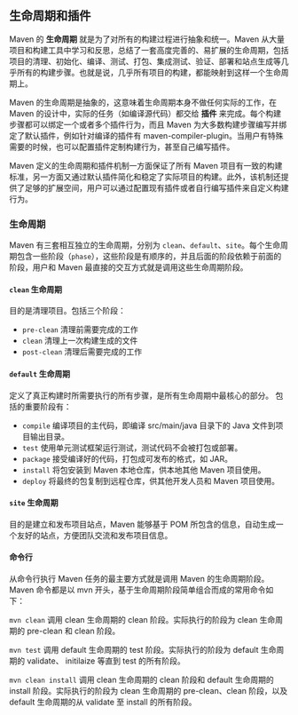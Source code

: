 ## 生命周期和插件 ##

Maven 的 **生命周期** 就是为了对所有的构建过程进行抽象和统一。Maven 从大量项目和构建工具中学习和反思，总结了一套高度完善的、易扩展的生命周期，包括项目的清理、初始化、编译、测试、打包、集成测试、验证、部署和站点生成等几乎所有的构建步骤。也就是说，几乎所有项目的构建，都能映射到这样一个生命周期上。

Maven 的生命周期是抽象的，这意味着生命周期本身不做任何实际的工作，在 Maven 的设计中，实际的任务（如编译源代码）都交给 **插件** 来完成。每个构建步骤都可以绑定一个或者多个插件行为，而且 Maven 为大多数构建步骤编写并绑定了默认插件，例如针对编译的插件有 maven-compiler-plugin。当用户有特殊需要的时候，也可以配置插件定制构建行为，甚至自己编写插件。

Maven 定义的生命周期和插件机制一方面保证了所有 Maven 项目有一致的构建标准，另一方面又通过默认插件简化和稳定了实际项目的构建。此外，该机制还提供了足够的扩展空间，用户可以通过配置现有插件或者自行编写插件来自定义构建行为。


### 生命周期 ###

Maven 有三套相互独立的生命周期，分别为 `clean`、`default`、`site`。每个生命周期包含一些阶段（`phase`），这些阶段是有顺序的，并且后面的阶段依赖于前面的阶段，用户和 Maven 最直接的交互方式就是调用这些生命周期阶段。

#### `clean` 生命周期 ####

目的是清理项目。包括三个阶段：

* `pre-clean` 清理前需要完成的工作
* `clean` 清理上一次构建生成的文件
* `post-clean` 清理后需要完成的工作

#### `default` 生命周期 ####

定义了真正构建时所需要执行的所有步骤，是所有生命周期中最核心的部分。
包括的重要阶段有：

* `compile` 编译项目的主代码，即编译 src/main/java 目录下的 Java 文件到项目输出目录。
* `test` 使用单元测试框架运行测试，测试代码不会被打包或部署。
* `package` 接受编译好的代码，打包成可发布的格式，如 JAR。
* `install` 将包安装到 Maven 本地仓库，供本地其他 Maven 项目使用。
* `deploy` 将最终的包复制到远程仓库，供其他开发人员和 Maven 项目使用。

#### `site` 生命周期 ####

目的是建立和发布项目站点，Maven 能够基于 POM 所包含的信息，自动生成一个友好的站点，方便团队交流和发布项目信息。

#### 命令行 ####

从命令行执行 Maven 任务的最主要方式就是调用 Maven 的生命周期阶段。Maven 命令都是以 mvn 开头，基于生命周期阶段简单组合而成的常用命令如下：

`mvn clean` 调用 clean 生命周期的 clean 阶段。实际执行的阶段为 clean 生命周期的 pre-clean 和 clean 阶段。

`mvn test` 调用 default 生命周期的 test 阶段。实际执行的阶段为 default 生命周期的 validate、 initilaize 等直到 test 的所有阶段。

`mvn clean install` 调用 clean 生命周期的 clean 阶段和 default 生命周期的 install 阶段。实际执行的阶段为 clean 生命周期的 pre-clean、clean 阶段，以及 default 生命周期的从 validate 至 install 的所有阶段。
